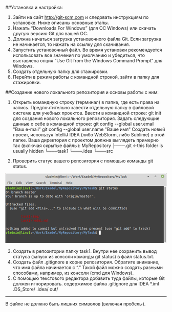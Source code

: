 ##Установка и настройка:
1. Зайти на сайт http://git-scm.com и следовать инструкциям по установке. Ниже описаны основные этапы.
2. Нажать “Downloads For Windows” (для ОС Windows) или скачать другую версию Git для вашей ОС.
3. Должна начаться загрузка установочного файла Git. Если загрузка не начинается, то нажать на ссылку для скачивания.
4. Запустить установочный файл. Во время установки рекомендуется использовать все значения по умолчанию и убедиться, что выставлена опция “Use Git from the Windows Command Prompt” для Windows.
5. Создать отдельную папку для стажировки.
6. Перейти в режим работы с командной строкой, зайти в папку для стажировки.

##Создание нового локального репозитория и основы работы с ним:

1. Открыть командную строку (терминал) в папке, где есть права на запись. Предпочтительно завести отдельную папку в файловой системе для учебных проектов.
Ввести в командной строке: git init для создания нового локального репозитория.
Задать следующие данные о себе в командной строке:
git config --global user.email "Ваш e-mail"
git config --global user.name "Ваше имя"
Создать новый проект, используя IntelliJ IDEA (либо WebStorm, либо Sublime) в этой папке. Ваша директория с проектом должна выглядеть примерно так (включая скрытые файлы):
MyRepository
├───.git ←this folder is usually hidden
└───task1
└───.idea
   └───src
 
2. Проверить статус вашего репозитория с помощью команды git status.

![Результат](https://raw.githubusercontent.com/Vladimirb-by/MyRepos/master/task1/img/Screen.png)




3. Создать в репозитории папку task1. Внутри нее сохранить вывод статуса (запуск из консоли команды git status) в файл status.txt.
4. Создать файл .gitignore в корне репозитория. Обратите внимание, что имя файла начинается с “.” Такой файл можно создать разными способами, например, из консоли (cmd для Windows).
5. С помощью текстового редактора добавить туда файлы, которые Git должен игнорировать.
содержимое файла .gitignore для IDEA
*.iml
.DS_Store/
.idea/
out/
---------------------------------------------
В файле не должно быть лишних символов (включая пробелы).
##